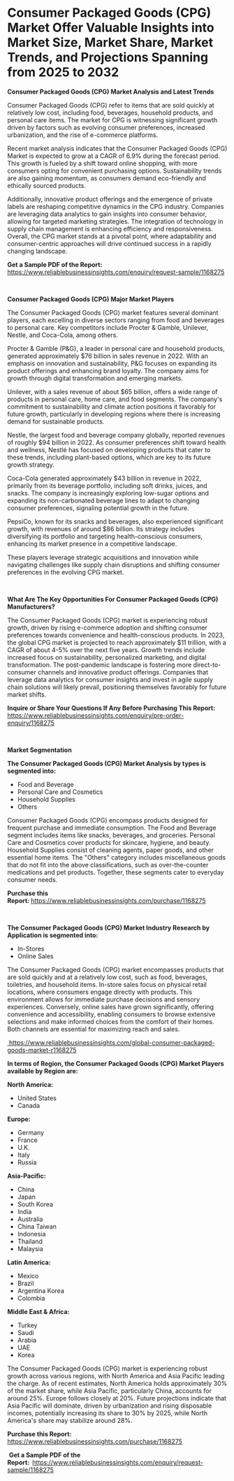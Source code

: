 <p><h1>Consumer Packaged Goods (CPG) Market Offer Valuable Insights into Market Size, Market Share, Market Trends, and Projections Spanning from 2025 to 2032</h1></p><p><strong>Consumer Packaged Goods (CPG) Market Analysis and Latest Trends</strong></p>
<p><p>Consumer Packaged Goods (CPG) refer to items that are sold quickly at relatively low cost, including food, beverages, household products, and personal care items. The market for CPG is witnessing significant growth driven by factors such as evolving consumer preferences, increased urbanization, and the rise of e-commerce platforms.</p><p>Recent market analysis indicates that the Consumer Packaged Goods (CPG) Market is expected to grow at a CAGR of 6.9% during the forecast period. This growth is fueled by a shift toward online shopping, with more consumers opting for convenient purchasing options. Sustainability trends are also gaining momentum, as consumers demand eco-friendly and ethically sourced products.</p><p>Additionally, innovative product offerings and the emergence of private labels are reshaping competitive dynamics in the CPG industry. Companies are leveraging data analytics to gain insights into consumer behavior, allowing for targeted marketing strategies. The integration of technology in supply chain management is enhancing efficiency and responsiveness. Overall, the CPG market stands at a pivotal point, where adaptability and consumer-centric approaches will drive continued success in a rapidly changing landscape.</p></p>
<p><strong>Get a Sample PDF of the Report:&nbsp;</strong> <a href="https://www.reliablebusinessinsights.com/enquiry/request-sample/1168275?utm_campaign=2302&utm_medium=2&utm_source=Github&utm_content=ia&utm_term=19042025&utm_id=consumer-packaged-goods-cpg">https://www.reliablebusinessinsights.com/enquiry/request-sample/1168275</a></p>
<p>&nbsp;</p>
<p><strong>Consumer Packaged Goods (CPG) Major Market Players</strong></p>
<p><p>The Consumer Packaged Goods (CPG) market features several dominant players, each excelling in diverse sectors ranging from food and beverages to personal care. Key competitors include Procter & Gamble, Unilever, Nestle, and Coca-Cola, among others.</p><p>Procter & Gamble (P&G), a leader in personal care and household products, generated approximately $76 billion in sales revenue in 2022. With an emphasis on innovation and sustainability, P&G focuses on expanding its product offerings and enhancing brand loyalty. The company aims for growth through digital transformation and emerging markets.</p><p>Unilever, with a sales revenue of about $65 billion, offers a wide range of products in personal care, home care, and food segments. The company's commitment to sustainability and climate action positions it favorably for future growth, particularly in developing regions where there is increasing demand for sustainable products.</p><p>Nestle, the largest food and beverage company globally, reported revenues of roughly $94 billion in 2022. As consumer preferences shift toward health and wellness, Nestlé has focused on developing products that cater to these trends, including plant-based options, which are key to its future growth strategy.</p><p>Coca-Cola generated approximately $43 billion in revenue in 2022, primarily from its beverage portfolio, including soft drinks, juices, and snacks. The company is increasingly exploring low-sugar options and expanding its non-carbonated beverage lines to adapt to changing consumer preferences, signaling potential growth in the future.</p><p>PepsiCo, known for its snacks and beverages, also experienced significant growth, with revenues of around $86 billion. Its strategy includes diversifying its portfolio and targeting health-conscious consumers, enhancing its market presence in a competitive landscape.</p><p>These players leverage strategic acquisitions and innovation while navigating challenges like supply chain disruptions and shifting consumer preferences in the evolving CPG market.</p></p>
<p>&nbsp;</p>
<p><strong>What Are The Key Opportunities For Consumer Packaged Goods (CPG) Manufacturers?</strong></p>
<p><p>The Consumer Packaged Goods (CPG) market is experiencing robust growth, driven by rising e-commerce adoption and shifting consumer preferences towards convenience and health-conscious products. In 2023, the global CPG market is projected to reach approximately $11 trillion, with a CAGR of about 4-5% over the next five years. Growth trends include increased focus on sustainability, personalized marketing, and digital transformation. The post-pandemic landscape is fostering more direct-to-consumer channels and innovative product offerings. Companies that leverage data analytics for consumer insights and invest in agile supply chain solutions will likely prevail, positioning themselves favorably for future market shifts.</p></p>
<p><strong>Inquire or Share Your Questions If Any Before Purchasing This Report:</strong> <a href="https://www.reliablebusinessinsights.com/enquiry/pre-order-enquiry/1168275?utm_campaign=2302&utm_medium=2&utm_source=Github&utm_content=ia&utm_term=19042025&utm_id=consumer-packaged-goods-cpg">https://www.reliablebusinessinsights.com/enquiry/pre-order-enquiry/1168275</a></p>
<p>&nbsp;</p>
<p><strong>Market Segmentation</strong></p>
<p><strong>The Consumer Packaged Goods (CPG) Market Analysis by types is segmented into:</strong></p>
<p><ul><li>Food and Beverage</li><li>Personal Care and Cosmetics</li><li>Household Supplies</li><li>Others</li></ul></p>
<p><p>Consumer Packaged Goods (CPG) encompass products designed for frequent purchase and immediate consumption. The Food and Beverage segment includes items like snacks, beverages, and groceries. Personal Care and Cosmetics cover products for skincare, hygiene, and beauty. Household Supplies consist of cleaning agents, paper goods, and other essential home items. The "Others" category includes miscellaneous goods that do not fit into the above classifications, such as over-the-counter medications and pet products. Together, these segments cater to everyday consumer needs.</p></p>
<p><strong>Purchase this Report:&nbsp;</strong><a href="https://www.reliablebusinessinsights.com/purchase/1168275?utm_campaign=2302&utm_medium=2&utm_source=Github&utm_content=ia&utm_term=19042025&utm_id=consumer-packaged-goods-cpg">https://www.reliablebusinessinsights.com/purchase/1168275</a></p>
<p>&nbsp;</p>
<p><strong>The Consumer Packaged Goods (CPG) Market Industry Research by Application is segmented into:</strong></p>
<p><ul><li>In-Stores</li><li>Online Sales</li></ul></p>
<p><p>The Consumer Packaged Goods (CPG) market encompasses products that are sold quickly and at a relatively low cost, such as food, beverages, toiletries, and household items. In-store sales focus on physical retail locations, where consumers engage directly with products. This environment allows for immediate purchase decisions and sensory experiences. Conversely, online sales have grown significantly, offering convenience and accessibility, enabling consumers to browse extensive selections and make informed choices from the comfort of their homes. Both channels are essential for maximizing reach and sales.</p></p>
<p><a href="https://www.reliablebusinessinsights.com/global-consumer-packaged-goods-market-r1168275?utm_campaign=2302&utm_medium=2&utm_source=Github&utm_content=ia&utm_term=19042025&utm_id=consumer-packaged-goods-cpg">&nbsp;https://www.reliablebusinessinsights.com/global-consumer-packaged-goods-market-r1168275</a></p>
<p><strong>In terms of Region, the Consumer Packaged Goods (CPG) Market Players available by Region are:</strong></p>
<p>
    <p> <strong> North America: </strong>
        <ul>
            <li>United States</li>
            <li>Canada</li>
        </ul>
        </p> 
    <p> <strong> Europe: </strong>
        <ul>
            <li>Germany</li>
            <li>France</li>
            <li>U.K.</li>
            <li>Italy</li>
            <li>Russia</li>
        </ul>
        </p> 
    <p> <strong> Asia-Pacific: </strong>
        <ul>
            <li>China</li>
            <li>Japan</li>
            <li>South Korea</li>
            <li>India</li>
            <li>Australia</li>
            <li>China Taiwan</li>
            <li>Indonesia</li>
            <li>Thailand</li>
            <li>Malaysia</li>
        </ul>
        </p> 
    <p> <strong> Latin America: </strong>
        <ul>
            <li>Mexico</li>
            <li>Brazil</li>
            <li>Argentina Korea</li>
            <li>Colombia</li>
        </ul>
        </p> 
    <p> <strong> Middle East & Africa: </strong>
        <ul>
            <li>Turkey</li>
            <li>Saudi</li>
            <li>Arabia</li>
            <li>UAE</li>
            <li>Korea</li>
        </ul>
    </p>
    </p>
<p><p>The Consumer Packaged Goods (CPG) market is experiencing robust growth across various regions, with North America and Asia Pacific leading the charge. As of recent estimates, North America holds approximately 30% of the market share, while Asia Pacific, particularly China, accounts for around 25%. Europe follows closely at 20%. Future projections indicate that Asia Pacific will dominate, driven by urbanization and rising disposable incomes, potentially increasing its share to 30% by 2025, while North America's share may stabilize around 28%.</p></p>
<p><strong>Purchase this Report: </strong><a href="https://www.reliablebusinessinsights.com/purchase/1168275?utm_campaign=2302&utm_medium=2&utm_source=Github&utm_content=ia&utm_term=19042025&utm_id=consumer-packaged-goods-cpg">https://www.reliablebusinessinsights.com/purchase/1168275</a></p>
<p>&nbsp;<strong>Get a Sample PDF of the Report:&nbsp;&nbsp;</strong><a href="https://www.reliablebusinessinsights.com/enquiry/request-sample/1168275?utm_campaign=2302&utm_medium=2&utm_source=Github&utm_content=ia&utm_term=19042025&utm_id=consumer-packaged-goods-cpg">https://www.reliablebusinessinsights.com/enquiry/request-sample/1168275</a></p>
<p><strong></strong></p>
<p><p></p><p></p><p></p></p>